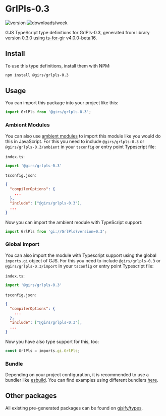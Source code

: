 
# GrlPls-0.3

![version](https://img.shields.io/npm/v/@girs/grlpls-0.3)
![downloads/week](https://img.shields.io/npm/dw/@girs/grlpls-0.3)


GJS TypeScript type definitions for GrlPls-0.3, generated from library version 0.3.0 using [ts-for-gir](https://github.com/gjsify/ts-for-gir) v4.0.0-beta.16.


## Install

To use this type definitions, install them with NPM:
```bash
npm install @girs/grlpls-0.3
```

## Usage

You can import this package into your project like this:
```ts
import GrlPls from '@girs/grlpls-0.3';
```

### Ambient Modules

You can also use [ambient modules](https://github.com/gjsify/ts-for-gir/tree/main/packages/cli#ambient-modules) to import this module like you would do this in JavaScript.
For this you need to include `@girs/grlpls-0.3` or `@girs/grlpls-0.3/ambient` in your `tsconfig` or entry point Typescript file:

`index.ts`:
```ts
import '@girs/grlpls-0.3'
```

`tsconfig.json`:
```json
{
  "compilerOptions": {
    ...
  },
  "include": ["@girs/grlpls-0.3"],
  ...
}
```

Now you can import the ambient module with TypeScript support: 

```ts
import GrlPls from 'gi://GrlPls?version=0.3';
```

### Global import

You can also import the module with Typescript support using the global `imports.gi` object of GJS.
For this you need to include `@girs/grlpls-0.3` or `@girs/grlpls-0.3/import` in your `tsconfig` or entry point Typescript file:

`index.ts`:
```ts
import '@girs/grlpls-0.3'
```

`tsconfig.json`:
```json
{
  "compilerOptions": {
    ...
  },
  "include": ["@girs/grlpls-0.3"],
  ...
}
```

Now you have also type support for this, too:

```ts
const GrlPls = imports.gi.GrlPls;
```

### Bundle

Depending on your project configuration, it is recommended to use a bundler like [esbuild](https://esbuild.github.io/). You can find examples using different bundlers [here](https://github.com/gjsify/ts-for-gir/tree/main/examples).

## Other packages

All existing pre-generated packages can be found on [gjsify/types](https://github.com/gjsify/types).

